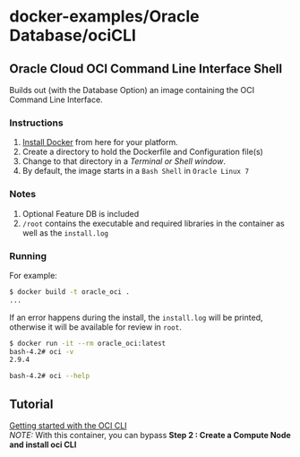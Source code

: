 # docker-examples/Oracle Database/ociCLI

## Oracle Cloud OCI Command Line Interface Shell

Builds out (with the Database Option) an image containing the OCI Command Line Interface.

### Instructions
1. [Install Docker](https://www.docker.com/get-started) from here for your platform. 
1. Create a directory to hold the Dockerfile and Configuration file(s)
1. Change to that directory in a  _Terminal or Shell window_.
1. By default, the image starts in a `Bash Shell` in `Oracle Linux 7`

### Notes
1. Optional Feature DB is included
1. `/root` contains the executable and required libraries in the container as well as the `install.log`

### Running

For example:

```bash
$ docker build -t oracle_oci .
...
```
If an error happens during the install, the `install.log` will be printed, otherwise it will be available
for review in `root`.
```bash
$ docker run -it --rm oracle_oci:latest
bash-4.2# oci -v  
2.9.4

bash-4.2# oci --help
```

## Tutorial

[Getting started with the OCI CLI](https://oracle.github.io/learning-library/oci-library/DevOps/OCI_CLI/OCI_CLI_HOL.html)  
*NOTE:* With this container, you can bypass **Step 2 : Create a Compute Node and install oci CLI**
